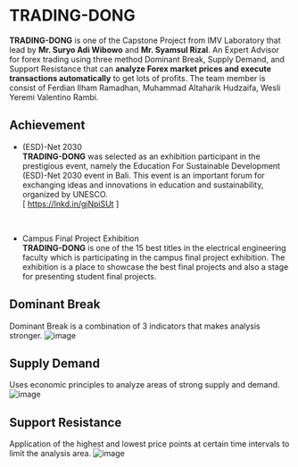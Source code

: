 # TRADING-DONG
**TRADING-DONG** is one of the Capstone Project from IMV Laboratory that lead by **Mr. Suryo Adi Wibowo**  and **Mr. Syamsul Rizal**. An Expert Advisor for forex trading using three method Dominant Break, Supply  Demand, and Support Resistance that can **analyze Forex market prices and execute transactions automatically** to get lots of profits. The team member is  consist of Ferdian Ilham Ramadhan, Muhammad Altaharik Hudzaifa, Wesli Yeremi Valentino Rambi.

## Achievement
* (ESD)-Net 2030 <br>
**TRADING-DONG** was selected as an exhibition participant in the prestigious event, namely the Education For Sustainable Development (ESD)-Net 2030 event in Bali. This event is an important forum for exchanging ideas and innovations in education and sustainability, organized by UNESCO. <br>
[ https://lnkd.in/gjNpiSUt ]
<br>

* Campus Final Project Exhibition <br>
**TRADING-DONG** is one of the 15 best titles in the electrical engineering faculty which is participating in the campus final project exhibition. The exhibition is a place to showcase the best final projects and also a stage for presenting student final projects. <br>

## Dominant Break
Dominant Break is a combination of 3 indicators that makes analysis stronger.
![image](https://user-images.githubusercontent.com/75151812/236784098-81bbb04c-888a-4e8b-aed9-a3c6a3541d5c.png)
<br>

## Supply Demand
Uses economic principles to analyze areas of strong supply and demand.
![image](https://user-images.githubusercontent.com/75151812/236784379-b32b77f4-e54c-404c-ba40-bb46966c232d.png)
<br>

## Support Resistance
Application of the highest and lowest price points at certain time intervals to limit the analysis area.
![image](https://user-images.githubusercontent.com/75151812/236784349-a7e5aa05-1554-459d-8d0e-ce4c4adff31e.png)

